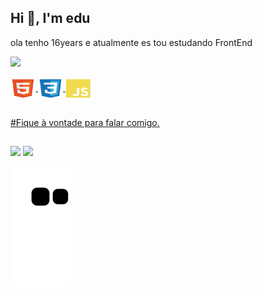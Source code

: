 ## Hi 👋, I'm edu
ola tenho 16years e atualmente es
tou estudando FrontEnd
 <div>
  <a href="https://github.com/edu6282">
  <img height="180em" src="https://github-readme-stats.vercel.app/api?username=edu6282&show_icons=true&theme=radical&include_all_commits=true&count_private=true"/>

</div>
<section style="display: inline_block"><br>
  <img align="center" alt="HTML" height="30" width="40" src="https://raw.githubusercontent.com/devicons/devicon/master/icons/html5/html5-original.svg">
  <img align="center" alt="CSS" height="30" width="40" src="https://raw.githubusercontent.com/devicons/devicon/master/icons/css3/css3-original.svg">
  <img align="center" alt=”Js” height="30" width="40" src="https://raw.githubusercontent.com/devicons/devicon/master/icons/javascript/javascript-plain.svg">
</section>
 
 <br>
 
  #Fique à vontade para falar comigo.  
  
  ##
 
<div> 
  <a href="https://www.youtube.com/channel/UCBD_g3YaJXirewzL67ydskw" target="_blank"><img src="https://img.shields.io/badge/YouTube-FF0000?style=for-the-badge&logo=youtube&logoColor=white" target="_blank"></a>
<a href="https://discord.gg/zN5RZzZGY6" target="_blank"><img src="https://img.shields.io/badge/Discord-7289DA?style=for-the-badge&logo=discord&logoColor=white" target="_blank">
 
![Snake animation](https://github.com/rafaballerini/rafaballerini/blob/output/github-contribution-grid-snake.svg)
</div>
